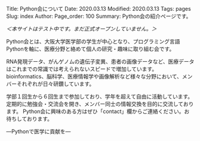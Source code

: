 Title: Python会について
Date: 2020.03.13
Modified: 2020.03.13
Tags: pages
Slug: index
Author:
Page_order: 100
Summary: Python会の紹介ページです。

*＜本サイトはテスト中です。まだ正式オープンしていません。＞*

Python会とは、大阪大学医学部の学生が中心となり、プログラミング言語Pythonを軸に、医療分野と絡めて個人の研究・趣味に取り組む会です。

RNA発現データ、がんゲノムの遺伝子変異、患者の画像データなど、医療データはこれまでの常識では考えられないスピードで増加しています。
bioinformatics、脳科学、医療情報学や画像解析など様々な分野において、メンバーそれぞれが日々研鑽しています。

学部１回生から６回生まで参加しており、学年を超えて自由に活動しています。
定期的に勉強会・交流会を開き、メンバー同士の情報交換を目的に交流しております。
Python会に興味のある方はぜひ「contact」欄からご連絡ください。お待ちしております。

―Pythonで医学に貢献を―
